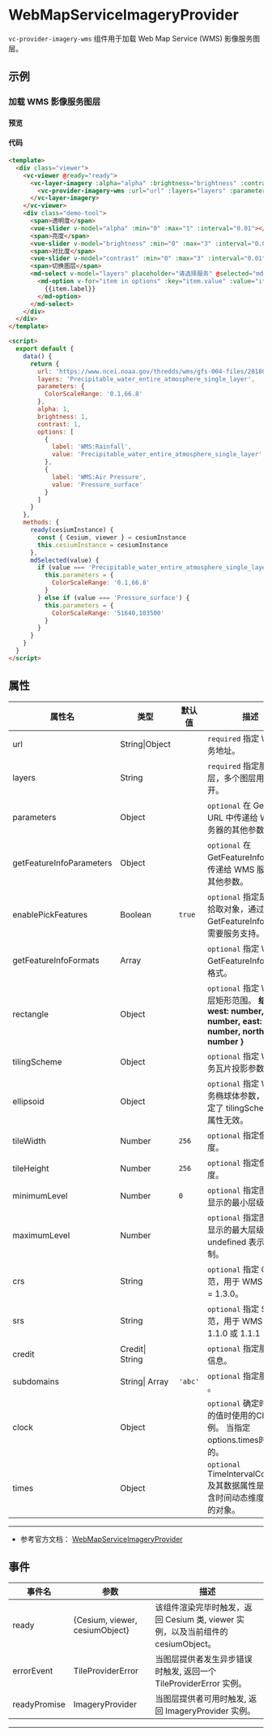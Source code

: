# WebMapServiceImageryProvider

`vc-provider-imagery-wms` 组件用于加载 Web Map Service (WMS) 影像服务图层。

## 示例

### 加载 WMS 影像服务图层

#### 预览

<doc-preview>
  <template>
    <div class="viewer">
      <vc-viewer @ready="ready">
       <vc-layer-imagery :alpha="alpha" :brightness="brightness" :contrast="contrast">
        <vc-provider-imagery-wms :url="url" :layers="layers" :parameters="parameters"></vc-provider-imagery-wms>
       </vc-layer-imagery>
      </vc-viewer>
      <div class="demo-tool">
        <span>透明度</span>
        <vue-slider v-model="alpha" :min="0" :max="1" :interval="0.01"  ></vue-slider>
        <span>亮度</span>
        <vue-slider v-model="brightness" :min="0" :max="3" :interval="0.01"  ></vue-slider>
        <span>对比度</span>
        <vue-slider v-model="contrast" :min="0" :max="3" :interval="0.01"  ></vue-slider>
        <span>切换图层</span>
        <md-select v-model="layers" placeholder="请选择服务" @selected="mdSelected">
          <md-option
            v-for="item in options"
            :key="item.value"
            :value="item.value">
            {{item.label}}
          </md-option>
        </md-select>
      </div>
    </div>
  </template>

  <script>
    export default {
      data () {
        return {
          url: 'https://www.ncei.noaa.gov/thredds/wms/gfs-004-files/201809/20180916/gfs_4_20180916_0000_000.grb2',
          layers: 'Precipitable_water_entire_atmosphere_single_layer',
          parameters: {
            ColorScaleRange: '0.1,66.8'
          },
          alpha: 1,
          brightness: 1,
          contrast: 1,
          options: [{
            label: 'WMS:Rainfall',
            value: 'Precipitable_water_entire_atmosphere_single_layer'
          }, {
            label: 'WMS:Air Pressure',
            value: 'Pressure_surface'
          }]
        }
      },
      methods: {
        ready (cesiumInstance) {
          const {Cesium, viewer} = cesiumInstance
          this.cesiumInstance = cesiumInstance
        },
        mdSelected (value) {
          if (value === 'Precipitable_water_entire_atmosphere_single_layer') {
            this.parameters = {
              ColorScaleRange: '0.1,66.8'
            }
          } else if (value === 'Pressure_surface') {
            this.parameters = {
              ColorScaleRange: '51640,103500'
            }
          }
        }
      }
    }
  </script>
</doc-preview>

#### 代码

```html
<template>
  <div class="viewer">
    <vc-viewer @ready="ready">
      <vc-layer-imagery :alpha="alpha" :brightness="brightness" :contrast="contrast">
        <vc-provider-imagery-wms :url="url" :layers="layers" :parameters="parameters"></vc-provider-imagery-wms>
      </vc-layer-imagery>
    </vc-viewer>
    <div class="demo-tool">
      <span>透明度</span>
      <vue-slider v-model="alpha" :min="0" :max="1" :interval="0.01"></vue-slider>
      <span>亮度</span>
      <vue-slider v-model="brightness" :min="0" :max="3" :interval="0.01"></vue-slider>
      <span>对比度</span>
      <vue-slider v-model="contrast" :min="0" :max="3" :interval="0.01"></vue-slider>
      <span>切换图层</span>
      <md-select v-model="layers" placeholder="请选择服务" @selected="mdSelected">
        <md-option v-for="item in options" :key="item.value" :value="item.value">
          {{item.label}}
        </md-option>
      </md-select>
    </div>
  </div>
</template>

<script>
  export default {
    data() {
      return {
        url: 'https://www.ncei.noaa.gov/thredds/wms/gfs-004-files/201809/20180916/gfs_4_20180916_0000_000.grb2',
        layers: 'Precipitable_water_entire_atmosphere_single_layer',
        parameters: {
          ColorScaleRange: '0.1,66.8'
        },
        alpha: 1,
        brightness: 1,
        contrast: 1,
        options: [
          {
            label: 'WMS:Rainfall',
            value: 'Precipitable_water_entire_atmosphere_single_layer'
          },
          {
            label: 'WMS:Air Pressure',
            value: 'Pressure_surface'
          }
        ]
      }
    },
    methods: {
      ready(cesiumInstance) {
        const { Cesium, viewer } = cesiumInstance
        this.cesiumInstance = cesiumInstance
      },
      mdSelected(value) {
        if (value === 'Precipitable_water_entire_atmosphere_single_layer') {
          this.parameters = {
            ColorScaleRange: '0.1,66.8'
          }
        } else if (value === 'Pressure_surface') {
          this.parameters = {
            ColorScaleRange: '51640,103500'
          }
        }
      }
    }
  }
</script>
```

## 属性

<!-- prettier-ignore -->
| 属性名 | 类型 | 默认值 | 描述 |
| ------------------------ | --------------- | ------ | ------------------------------------------------------------------------- |
| url | String\|Object | | `required` 指定 WMS 服务地址。 |
| layers | String | | `required` 指定服务图层，多个图层用","隔开。 |
| parameters | Object | | `optional` 在 GetMap URL 中传递给 WMS 服务器的其他参数。 |
| getFeatureInfoParameters | Object | | `optional` 在 GetFeatureInfo URL 中传递给 WMS 服务器的其他参数。 |
| enablePickFeatures | Boolean | `true` | `optional` 指定是否支持拾取对象，通过 GetFeatureInfo 获取，需要服务支持。 |
| getFeatureInfoFormats | Array | | `optional` 指定 WMS GetFeatureInfo 请求的格式。 |
| rectangle | Object | | `optional` 指定 WMS 图层矩形范围。 **结构：{ west: number, south: number, east: number, north: number }** |
| tilingScheme | Object | | `optional` 指定 WMS 服务瓦片投影参数。 |
| ellipsoid | Object | | `optional` 指定 WMS 服务椭球体参数，如果指定了 tilingScheme 此属性无效。 |
| tileWidth | Number | `256` | `optional` 指定像元宽度。 |
| tileHeight | Number | `256` | `optional` 指定像元高度。 |
| minimumLevel | Number | `0` | `optional` 指定图层可以显示的最小层级。 |
| maximumLevel | Number | | `optional` 指定图层可以显示的最大层级，undefined 表示没有限制。 |
| crs | String | | `optional` 指定 CRS 规范，用于 WMS 规范> = 1.3.0。 |
| srs | String | | `optional` 指定 SRS 规范，用于 WMS 规范 1.1.0 或 1.1.1 |
| credit | Credit\| String | | `optional` 指定服务描述信息。 |
| subdomains | String\| Array | `'abc'` | `optional` 指定服务子域 。 |
| clock | Object | | `optional` 确定时间维度的值时使用的Clock实例。 当指定options.times时是必需的。|
| times | Object | | `optional` TimeIntervalCollection及其数据属性是一个包含时间动态维度及其值的对象。|

---

- 参考官方文档： [WebMapServiceImageryProvider](https://cesium.com/docs/cesiumjs-ref-doc/WebMapServiceImageryProvider.html)

## 事件

| 事件名       | 参数                           | 描述                                                                             |
| ------------ | ------------------------------ | -------------------------------------------------------------------------------- |
| ready        | {Cesium, viewer, cesiumObject} | 该组件渲染完毕时触发，返回 Cesium 类, viewer 实例，以及当前组件的 cesiumObject。 |
| errorEvent   | TileProviderError              | 当图层提供者发生异步错误时触发, 返回一个 TileProviderError 实例。                |
| readyPromise | ImageryProvider                | 当图层提供者可用时触发, 返回 ImageryProvider 实例。                              |

---
